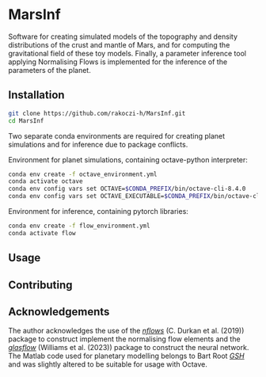 # MarsInf

Software for creating simulated models of the topography and density distributions of the crust and mantle of Mars, and for computing the gravitational field of these toy models. Finally, a parameter inference tool applying Normalising Flows is implemented for the inference of the parameters of the planet.

## Installation

```bash
git clone https://github.com/rakoczi-h/MarsInf.git
cd MarsInf 
```

Two separate conda environments are required for creating planet simulations and for inference due to package conflicts.

Environment for planet simulations, containing octave-python interpreter:
```bash
conda env create -f octave_environment.yml
conda activate octave
conda env config vars set OCTAVE=$CONDA_PREFIX/bin/octave-cli-8.4.0
conda env config vars set OCTAVE_EXECUTABLE=$CONDA_PREFIX/bin/octave-cli-8.4.0
```

Environment for inference, containing pytorch libraries:
```bash
conda env create -f flow_environment.yml
conda activate flow
```

## Usage

## Contributing

## Acknowledgements
The author acknowledges the use of the [_nflows_](https://github.com/uofgravity/nflows#citing-nflows) (C. Durkan et al. (2019)) package to construct implement the normalising flow elements and the [_glasflow_](https://github.com/uofgravity/glasflow) (Williams et al. (2023)) package to construct the neural network. The Matlab code used for planetary modelling belongs to Bart Root [_GSH_](https://github.com/bartroot/GSH) and was slightly altered to be suitable for usage with Octave.
